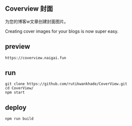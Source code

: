 

## Coverview 封面
为您的博客w文章创建封面图片。 

Creating cover images for your blogs is now super easy.

## preview
```http request
https://coverview.naigai.fun
```

## run
```shell
git clone https://github.com/rutikwankhade/CoverView.git
cd CoverView/
npm start
```
## deploy
```
npm run build
```
